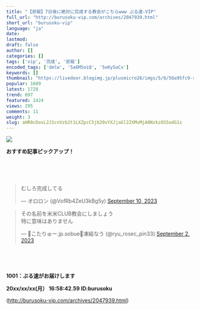 ```yaml
---
title: "【悲報】7日後に絶対に完成する教会がこちらwww ぶる速-VIP"
full_url: "http://burusoku-vip.com/archives/2047939.html"
short_url: "burusoku-vip"
language: "ja"
date: 
lastmod: 
draft: false
author: []
categories: []
tags: ['vip', '完成', '悲報']
encoded_tags: ['dmlw', '5a6M5oiQ', '5oKy5aCx']
keywords: []
thumbnail: "https://livedoor.blogimg.jp/plusmicro26/imgs/5/6/56a95fc9-s.png"
popular: 1689
latest: 1728
trend: 697
featured: 1424
views: 295
comments: 11
weight: 3
slug: aHR0cDovL2J1cnVzb2t1LXZpcC5jb20vYXJjaGl2ZXMvMjA0NzkzOS5odG1s
---
```


![](https://livedoor.blogimg.jp/plusmicro26/imgs/5/6/56a95fc9-s.png)

<div><p><b>おすすめ記事ピックアップ！</b></p> <p class='g-ad1'> </p> <p class='g-ad2'> </p> <p></p><br><br> <br> <blockquote class='twitter-tweet'><p dir='ltr' lang='ja'>むしろ完成してる</p>— オロロン (@VofRb4ZeU3kBg5y) <a href='https://twitter.com/VofRb4ZeU3kBg5y/status/1700847214304899574?ref_src=twsrc%5Etfw'>September 10, 2023</a></blockquote> <blockquote class='twitter-tweet'><p dir='ltr' lang='ja'>その名前を米米CLUB教会にしましょう<br>特に意味はありません</p>— 🧊こたりゅー.jp.sobue🧊凍結なう (@ryu_rosec_pin33) <a href='https://twitter.com/ryu_rosec_pin33/status/1697820454390763742?ref_src=twsrc%5Etfw'>September 2, 2023</a></blockquote> <br> <p id='csw_block'></p> <p id='divSP1'> </p> <br><p><b>1001：ぶる速がお届けします <p> 20xx/xx/xx(月） 16:58:42.59 ID:burusoku</p></b></p> <p class='g-ad1'> </p> <p class='g-ad2'> </p> <p id='divSP'> </p> </div>

(http://burusoku-vip.com/archives/2047939.html)
